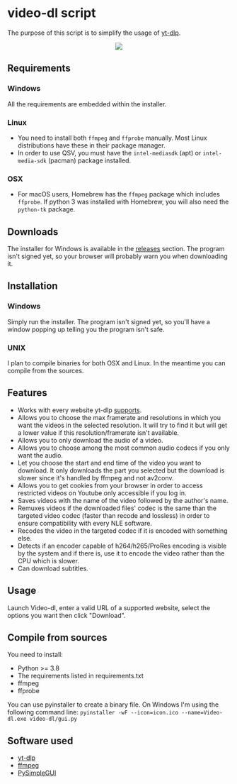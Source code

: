 # video-dl script

The purpose of this script is to simplify the usage of [yt-dlp](https://github.com/yt-dlp/yt-dlp).
<p align="center">
<img src="https://imgur.com/M3d6JMi.png">
</p>


## Requirements

### Windows
All the requirements are embedded within the installer.

### Linux
* You need to install both `ffmpeg` and `ffprobe` manually. Most Linux distributions have these in their package manager.
* In order to use QSV, you must have the `intel-mediasdk` (apt) or `intel-media-sdk` (pacman) package installed.

### OSX
* For macOS users, Homebrew has the `ffmpeg` package which includes `ffprobe`. If python 3 was installed with Homebrew, you will also need the `python-tk` package.

## Downloads
The installer for Windows is available in the [releases](https://github.com/Kenshin9977/video-dl-script/releases) section.
The program isn't signed yet, so your browser will probably warn you when downloading it.


## Installation

### Windows
Simply run the installer. The program isn't signed yet, so you'll have a window popping up telling you the program isn't safe.

### UNIX
I plan to compile binaries for both OSX and Linux. In the meantime you can compile from the sources.

## Features

* Works with every website yt-dlp [supports](https://github.com/yt-dlp/yt-dlp/blob/master/supportedsites.md).
* Allows you to choose the max framerate and resolutions in which you want the videos in the selected resolution. It will try to find it but will get a lower value if this resolution/framerate isn't available.
* Allows you to only download the audio of a video.
* Allows you to choose among the most common audio codecs if you only want the audio.
* Let you choose the start and end time of the video you want to download. It only downloads the part you selected but the download is slower since it's handled by ffmpeg and not av2conv.
* Allows you to get cookies from your browser in order to access restricted videos on Youtube only accessible if you log in.
* Saves videos with the name of the video followed by the author's name.
* Remuxes videos if the downloaded files' codec is the same than the targeted video codec (faster than recode and lossless) in order to ensure compatibility with every NLE software.
* Recodes the video in the targeted codec if it is encoded with something else.
* Detects if an encoder capable of h264/h265/ProRes encoding is visible by the system and if there is, use it to encode the video rather than the CPU which is slower.
* Can download subtitles.

## Usage

Launch Video-dl, enter a valid URL of a supported website, select the options you want then click "Download".

## Compile from sources

You need to install:
* Python >= 3.8
* The requirements listed in requirements.txt
* ffmpeg
* ffprobe

You can use pyinstaller to create a binary file. On Windows I'm using the following command line: 
`pyinstaller -wF --icon=icon.ico --name=Video-dl.exe video-dl/gui.py`

## Software used

* [yt-dlp](https://github.com/yt-dlp/yt-dlp)
* [ffmpeg](https://github.com/FFmpeg/FFmpeg)
* [PySimpleGUI](https://pysimplegui.readthedocs.io/en/latest/)
